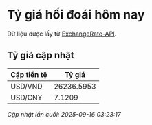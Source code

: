 # Tỷ giá hối đoái hôm nay

Dữ liệu được lấy từ [ExchangeRate-API](https://www.exchangerate-api.com/).

## Tỷ giá cập nhật

| Cặp tiền tệ | Tỷ giá |
|---|---|
| USD/VND | 26236.5953 |
| USD/CNY | 7.1209 |

*Cập nhật lần cuối: 2025-09-16 03:23:17*

